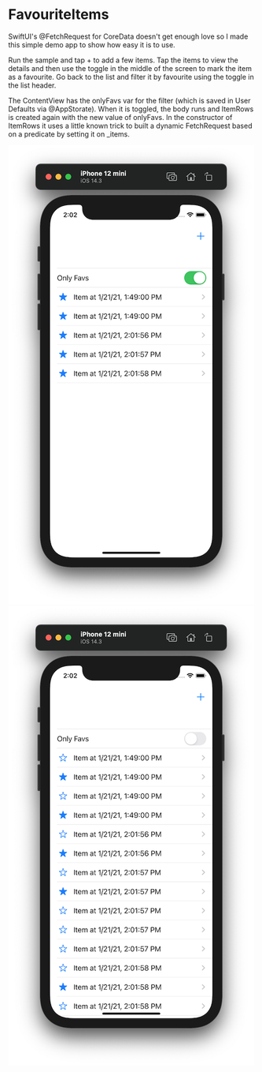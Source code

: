 # FavouriteItems
SwiftUI's @FetchRequest for CoreData doesn't get enough love so I made this simple demo app to show how easy it is to use.

Run the sample and tap + to add a few items. Tap the items to view the details and then use the toggle in the middle of the screen to mark the item as a favourite. Go back to the list and filter it by favourite using the toggle in the list header.

The ContentView has the onlyFavs var for the filter (which is saved in User Defaults via @AppStorate). When it is toggled, the body runs and ItemRows is created again with the new value of onlyFavs. In the constructor of ItemRows it uses a little known trick to built a dynamic FetchRequest based on a predicate by setting it on _items.

![Screenshot Favs-on](/Screenshots/Favs-on.png)
![Screenshot Favs-off](/Screenshots/Favs-off.png)

